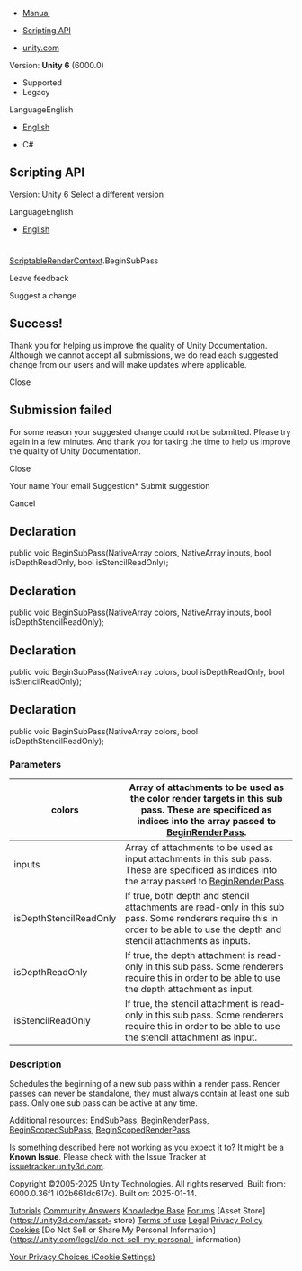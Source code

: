 [ ]()

  * [Manual](../Manual/index.html)
  * [Scripting API](../ScriptReference/index.html)

  * [unity.com](https://unity.com/)

Version: **Unity 6** (6000.0)

  * Supported
  * Legacy

LanguageEnglish

  * [English]()

  * C#

[ ](https://docs.unity3d.com)

## Scripting API

Version: Unity 6 Select a different version

LanguageEnglish

  * [English]()

#
[ScriptableRenderContext](Rendering.ScriptableRenderContext.html).BeginSubPass

Leave feedback

Suggest a change

## Success!

Thank you for helping us improve the quality of Unity Documentation. Although
we cannot accept all submissions, we do read each suggested change from our
users and will make updates where applicable.

Close

## Submission failed

For some reason your suggested change could not be submitted. Please <a>try
again</a> in a few minutes. And thank you for taking the time to help us
improve the quality of Unity Documentation.

Close

Your name Your email Suggestion* Submit suggestion

Cancel

[ ]()

## Declaration

public void BeginSubPass(NativeArray<int> colors, NativeArray<int> inputs,
bool isDepthReadOnly, bool isStencilReadOnly);

## Declaration

public void BeginSubPass(NativeArray<int> colors, NativeArray<int> inputs,
bool isDepthStencilReadOnly);

## Declaration

public void BeginSubPass(NativeArray<int> colors, bool isDepthReadOnly, bool
isStencilReadOnly);

## Declaration

public void BeginSubPass(NativeArray<int> colors, bool
isDepthStencilReadOnly);

### Parameters

colors | Array of attachments to be used as the color render targets in this sub pass. These are specificed as indices into the array passed to [BeginRenderPass](Rendering.ScriptableRenderContext.BeginRenderPass.html).  
---|---  
inputs | Array of attachments to be used as input attachments in this sub pass. These are specificed as indices into the array passed to [BeginRenderPass](Rendering.ScriptableRenderContext.BeginRenderPass.html).  
isDepthStencilReadOnly | If true, both depth and stencil attachments are read-only in this sub pass. Some renderers require this in order to be able to use the depth and stencil attachments as inputs.  
isDepthReadOnly | If true, the depth attachment is read-only in this sub pass. Some renderers require this in order to be able to use the depth attachment as input.  
isStencilReadOnly | If true, the stencil attachment is read-only in this sub pass. Some renderers require this in order to be able to use the stencil attachment as input.  
  
### Description

Schedules the beginning of a new sub pass within a render pass. Render passes
can never be standalone, they must always contain at least one sub pass. Only
one sub pass can be active at any time.

Additional resources:
[EndSubPass](Rendering.ScriptableRenderContext.EndSubPass.html),
[BeginRenderPass](Rendering.ScriptableRenderContext.BeginRenderPass.html),
[BeginScopedSubPass](Rendering.ScriptableRenderContext.BeginScopedSubPass.html),
[BeginScopedRenderPass](Rendering.ScriptableRenderContext.BeginScopedRenderPass.html).

Is something described here not working as you expect it to? It might be a
**Known Issue**. Please check with the Issue Tracker at
[issuetracker.unity3d.com](https://issuetracker.unity3d.com).

Copyright ©2005-2025 Unity Technologies. All rights reserved. Built from:
6000.0.36f1 (02b661dc617c). Built on: 2025-01-14.

[Tutorials](https://unity3d.com/learn) [Community
Answers](https://answers.unity3d.com) [Knowledge
Base](https://support.unity3d.com/hc/en-us)
[Forums](https://forum.unity3d.com) [Asset Store](https://unity3d.com/asset-
store) [Terms of use](https://docs.unity3d.com/Manual/TermsOfUse.html)
[Legal](https://unity.com/legal) [Privacy
Policy](https://unity.com/legal/privacy-policy)
[Cookies](https://unity.com/legal/cookie-policy) [Do Not Sell or Share My
Personal Information](https://unity.com/legal/do-not-sell-my-personal-
information)

[Your Privacy Choices (Cookie Settings)](javascript:void\(0\);)

